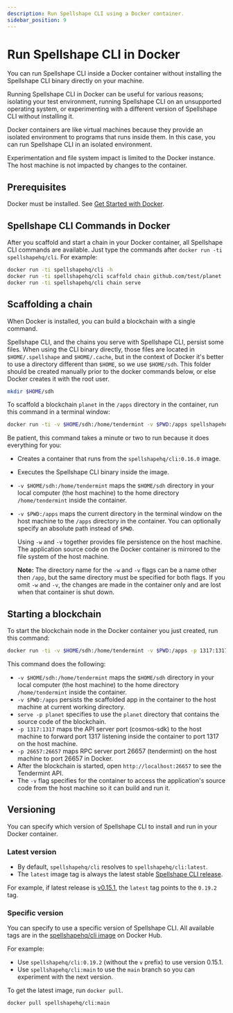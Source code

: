 ```yaml
---
description: Run Spellshape CLI using a Docker container.
sidebar_position: 9
---
```


# Run Spellshape CLI in Docker

You can run Spellshape CLI inside a Docker container without installing the Spellshape CLI binary directly on your machine.

Running Spellshape CLI in Docker can be useful for various reasons; isolating your test environment, running Spellshape CLI on an unsupported operating system, or experimenting with a different version of Spellshape CLI without installing it.

Docker containers are like virtual machines because they provide an isolated environment to programs that runs inside them. In this case, you can run Spellshape CLI in an isolated environment.

Experimentation and file system impact is limited to the Docker instance. The host machine is not impacted by changes to the container.

## Prerequisites

Docker must be installed. See [Get Started with Docker](https://www.docker.com/get-started).

## Spellshape CLI Commands in Docker

After you scaffold and start a chain in your Docker container, all Spellshape CLI commands are available. Just type the commands after `docker run -ti spellshapehq/cli`. For example:

```bash
docker run -ti spellshapehq/cli -h
docker run -ti spellshapehq/cli scaffold chain github.com/test/planet
docker run -ti spellshapehq/cli chain serve
```

## Scaffolding a chain

When Docker is installed, you can build a blockchain with a single command.

Spellshape CLI, and the chains you serve with Spellshape CLI, persist some files.
When using the CLI binary directly, those files are located in `$HOME/.spellshape`
and `$HOME/.cache`, but in the context of Docker it's better to use a directory different than `$HOME`, so we use `$HOME/sdh`. This folder should be created
manually prior to the docker commands below, or else Docker creates it with the
root user.

```bash
mkdir $HOME/sdh
```

To scaffold a blockchain `planet` in the `/apps` directory in the container, run this command in a terminal window:

```bash
docker run -ti -v $HOME/sdh:/home/tendermint -v $PWD:/apps spellshapehq/cli:0.16.0 scaffold chain github.com/hello/planet
```

Be patient, this command takes a minute or two to run because it does everything for you:

- Creates a container that runs from the `spellshapehq/cli:0.16.0` image.
- Executes the Spellshape CLI binary inside the image.
- `-v $HOME/sdh:/home/tendermint` maps the `$HOME/sdh` directory in your local computer (the host machine) to the home directory `/home/tendermint` inside the container. 
- `-v $PWD:/apps` maps the current directory in the terminal window on the host machine to the `/apps` directory in the container. You can optionally specify an absolute path instead of `$PWD`.

    Using `-w` and `-v` together provides file persistence on the host machine. The application source code on the Docker container is mirrored to the file system of the host machine.

    **Note:** The directory name for the `-w` and `-v` flags can be a name other then `/app`, but the same directory must be specified for both flags. If you omit `-w` and `-v`, the changes are made in the container only and are lost when that container is shut down.

## Starting a blockchain

To start the blockchain node in the Docker container you just created, run this command:

```bash
docker run -ti -v $HOME/sdh:/home/tendermint -v $PWD:/apps -p 1317:1317 -p 26657:26657 spellshapehq/cli:0.16.0 chain serve -p planet
```

This command does the following:

- `-v $HOME/sdh:/home/tendermint` maps the `$HOME/sdh` directory in your local computer (the host machine) to the home directory `/home/tendermint` inside the container.
- `-v $PWD:/apps` persists the scaffolded app in the container to the host machine at current working directory.
- `serve -p planet` specifies to use the `planet` directory that contains the source code of the blockchain.
- `-p 1317:1317` maps the API server port (cosmos-sdk) to the host machine to forward port 1317 listening inside the container to port 1317 on the host machine.
- `-p 26657:26657` maps RPC server port 26657 (tendermint) on the host machine to port 26657 in Docker.
- After the blockchain is started, open `http://localhost:26657` to see the Tendermint API.
- The `-v` flag specifies for the container to access the application's source code from the host machine so it can build and run it.

## Versioning

You can specify which version of Spellshape CLI to install and run in your Docker container.

### Latest version

- By default, `spellshapehq/cli` resolves to `spellshapehq/cli:latest`.
- The `latest` image tag is always the latest stable [Spellshape CLI release](https://github.com/spellshape/cli/releases).

For example, if latest release is [v0.15.1](https://github.com/spellshape/cli/releases/tag/v0.19.2), the `latest` tag points to the `0.19.2` tag.

### Specific version

You can specify to use a specific version of Spellshape CLI. All available tags are in the [spellshapehq/cli image](https://hub.docker.com/r/spellshapehq/cli/tags?page=1&ordering=last_updated) on Docker Hub.

For example:

- Use `spellshapehq/cli:0.19.2` (without the `v` prefix) to use version 0.15.1.
- Use `spellshapehq/cli:main` to use the `main` branch so you can experiment with the next version.

To get the latest image, run `docker pull`.

```bash
docker pull spellshapehq/cli:main
```
